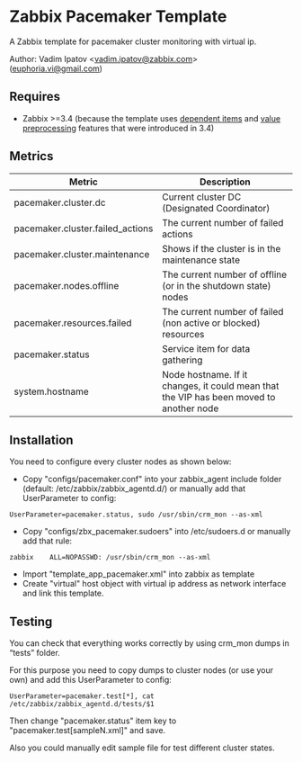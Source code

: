 # Zabbix Pacemaker Template
A Zabbix template for pacemaker cluster monitoring with virtual ip.

Author: Vadim Ipatov <<vadim.ipatov@zabbix.com>> (<euphoria.vi@gmail.com>)

## Requires
* Zabbix >=3.4 (because the template uses [dependent items](https://www.zabbix.com/documentation/3.4/manual/config/items/itemtypes/dependent_items) and [value preprocessing](https://www.zabbix.com/documentation/3.4/manual/config/items/item#item_value_preprocessing) features that were introduced in 3.4)

## Metrics
| Metric                           | Description                                                                             |
|----------------------------------|-----------------------------------------------------------------------------------------|
| pacemaker.cluster.dc             | Current cluster DC (Designated Coordinator)                                             |
| pacemaker.cluster.failed_actions | The current number of failed actions                                                    |
| pacemaker.cluster.maintenance    | Shows if the cluster is in the maintenance state                                        |
| pacemaker.nodes.offline          | The current number of offline (or in the shutdown state) nodes                          |
| pacemaker.resources.failed       | The current number of failed (non active or blocked) resources                          |
| pacemaker.status                 | Service item for data gathering                                                         |
| system.hostname                  | Node hostname. If it changes, it could mean that the VIP has been moved to another node |

## Installation
You need to configure every cluster nodes as shown below:
* Copy "configs/pacemaker.conf" into your zabbix_agent include folder (default: /etc/zabbix/zabbix_agentd.d/) or manually add that UserParameter to config:

``UserParameter=pacemaker.status, sudo /usr/sbin/crm_mon --as-xml``

* Copy "configs/zbx_pacemaker.sudoers" into /etc/sudoers.d or manually add that rule:

``zabbix	ALL=NOPASSWD: /usr/sbin/crm_mon --as-xml``

* Import "template_app_pacemaker.xml" into zabbix as template
* Create "virtual" host object with virtual ip address as network interface and link this template.

## Testing
You can check that everything works correctly by using crm_mon dumps in “tests” folder. 

For this purpose you need to copy dumps to cluster nodes (or use your own) and add this UserParameter to config:

``UserParameter=pacemaker.test[*], cat /etc/zabbix/zabbix_agentd.d/tests/$1``

Then change "pacemaker.status" item key to "pacemaker.test[sampleN.xml]" and save.

Also you could manually edit sample file for test different cluster states.
